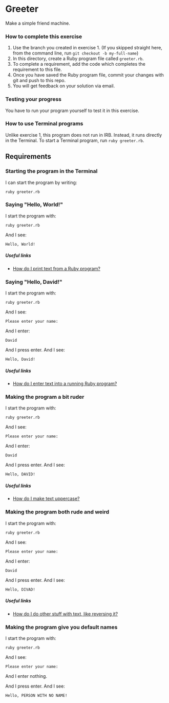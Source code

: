 # Greeter

Make a simple friend machine.

### How to complete this exercise

1. Use the branch you created in exercise 1. (If you skipped straight here, from the command line, run `git checkout -b my-full-name`)
2. In this directory, create a Ruby program file called `greeter.rb`.
3. To complete a requirement, add the code which completes the requirement to this file.
3. Once you have saved the Ruby program file, commit your changes with git and push to this repo.
4. You will get feedback on your solution via email.

### Testing your progress

You have to run your program yourself to test it in this exercise.

### How to use Terminal programs

Unlike exercise 1, this program does not run in IRB. Instead, it runs directly in the Terminal. To start a Terminal program, run `ruby greeter.rb`.

## Requirements

### Starting the program in the Terminal

I can start the program by writing:

`ruby greeter.rb`

### Saying "Hello, World!"

I start the program with:

```
ruby greeter.rb
```

And I see:

```
Hello, World!
```

##### Useful links

- [How do I print text from a Ruby program?]()

### Saying "Hello, David!"

I start the program with:

```
ruby greeter.rb
```

And I see:

```
Please enter your name:
```

And I enter:

```
David
```

And I press enter. And I see:

```
Hello, David!
```

##### Useful links

- [How do I enter text into a running Ruby program?]()

### Making the program a bit ruder

I start the program with:

```
ruby greeter.rb
```

And I see:

```
Please enter your name:
```

And I enter:

```
David
```

And I press enter. And I see:

```
Hello, DAVID!
```

##### Useful links

- [How do I make text uppercase?]()

### Making the program both rude and weird

I start the program with:

```
ruby greeter.rb
```

And I see:

```
Please enter your name:
```

And I enter:

```
David
```

And I press enter. And I see:

```
Hello, DIVAD!
```

##### Useful links

- [How do I do other stuff with text, like reversing it?]()

### Making the program give you default names

I start the program with:

```
ruby greeter.rb
```

And I see:

```
Please enter your name:
```

And I enter nothing.

And I press enter. And I see:

```
Hello, PERSON WITH NO NAME!
```
